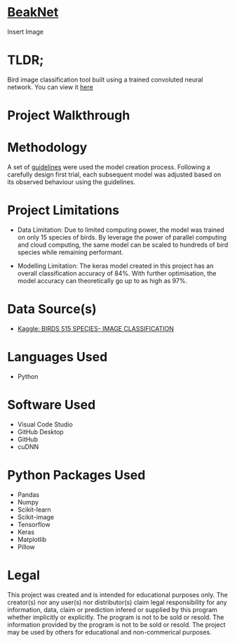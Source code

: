 # [BeakNet](https://github.com/eliaabumanneh/BeakNet/blob/main/BeakNet_main.ipynb)

Insert Image

# TLDR;

Bird image classification tool built using a trained convoluted neural network. You can view it [here](https://github.com/eliaabumanneh/BeakNet/blob/main/BeakNet_main.ipynb)

# Project Walkthrough




# Methodology

A set of [guidelines](https://github.com/eliaabumanneh/BeakNet/blob/main/guidelines.txt) were used the model creation process. Following a carefully design first trial, each subsequent model was adjusted based on its observed behaviour using the guidelines.



# Project Limitations
* Data Limitation: Due to limited computing power, the model was trained on only 15 species of birds. By leverage the power of parallel computing and cloud computing, the same model can be scaled to hundreds of bird species while remaining performant. 

* Modelling Limitation: The keras model created in this project has an overall classification accuracy of 84%. With further optimisation, the model accuracy can theoretically go up to as high as 97%. 

# Data Source(s)
* [Kaggle: BIRDS 515 SPECIES- IMAGE CLASSIFICATION](https://www.kaggle.com/datasets/gpiosenka/100-bird-species)


# Languages Used
* Python

# Software Used
* Visual Code Studio
* GitHub Desktop
* GitHub
* cuDNN

# Python Packages Used
* Pandas
* Numpy
* Scikit-learn
* Scikit-image
* Tensorflow 
* Keras
* Matplotlib
* Pillow


# Legal

This project was created and is intended for educational purposes only. The creator(s) nor any user(s) nor distributor(s) claim legal responsibility for any information, data, claim or prediction infered or supplied by this program whether implicitly or explicitly. The program is not to be sold or resold. The information provided by the program is not to be sold or resold. The project may be used by others for educational and non-commerical purposes.
